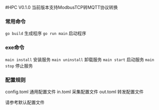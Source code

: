#HPC V0.1.0
当前版本支持ModbusTCP转MQTT协议转换

### 常用命令
`go build` 生成程序
`go run main` 启动程序

### exe命令
`main install` 安装服务
`main uninstall` 卸载服务
`main start` 启动服务
`main stop` 停止服务

### 配置规则
config.toml 通用配置文件
in.toml 采集配置文件
out.toml 转发配置文件

请参考默认配置文件